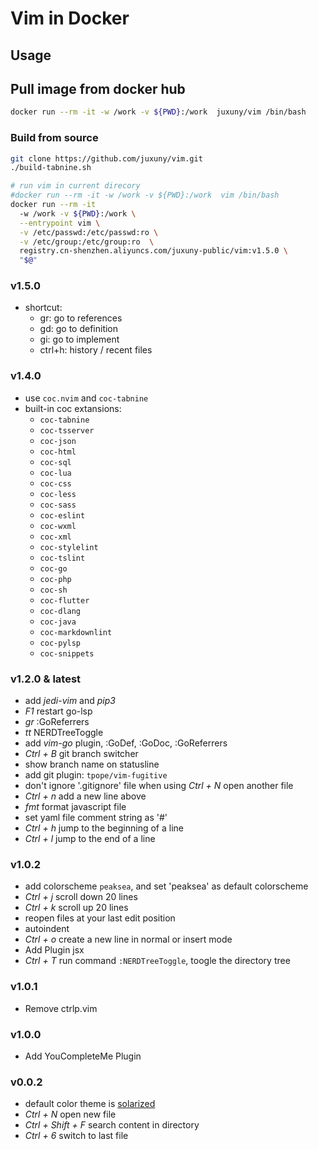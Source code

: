 # Vim in Docker

## Usage

## Pull image from docker hub

```bash
docker run --rm -it -w /work -v ${PWD}:/work  juxuny/vim /bin/bash
```

### Build from source

```bash
git clone https://github.com/juxuny/vim.git
./build-tabnine.sh

# run vim in current direcory
#docker run --rm -it -w /work -v ${PWD}:/work  vim /bin/bash
docker run --rm -it 
  -w /work -v ${PWD}:/work \
  --entrypoint vim \
  -v /etc/passwd:/etc/passwd:ro \
  -v /etc/group:/etc/group:ro  \
  registry.cn-shenzhen.aliyuncs.com/juxuny-public/vim:v1.5.0 \
  "$@"
```

### v1.5.0 

* shortcut: 
  * gr: go to references
  * gd: go to definition
  * gi: go to implement
  * ctrl+h: history / recent files  

### v1.4.0

* use `coc.nvim` and `coc-tabnine`
* built-in coc extansions:
  * `coc-tabnine`
  * `coc-tsserver`
  * `coc-json`
  * `coc-html`
  * `coc-sql`
  * `coc-lua`
  * `coc-css`
  * `coc-less`
  * `coc-sass`
  * `coc-eslint`
  * `coc-wxml`
  * `coc-xml`
  * `coc-stylelint`
  * `coc-tslint`
  * `coc-go`
  * `coc-php`
  * `coc-sh`
  * `coc-flutter`
  * `coc-dlang`
  * `coc-java`
  * `coc-markdownlint`
  * `coc-pylsp`
  * `coc-snippets`

### v1.2.0 & latest

* add *jedi-vim* and *pip3*
* *F1* restart go-lsp
* *gr* :GoReferrers
* *tt* NERDTreeToggle
* add *vim-go* plugin, :GoDef, :GoDoc, :GoReferrers
* *Ctrl + B* git branch switcher
* show branch name on statusline
* add git plugin: `tpope/vim-fugitive`
* don't ignore '.gitignore' file when using *Ctrl + N* open another file
* *Ctrl + n* add a new line above
* *fmt* format javascript file
* set yaml file comment string as '#'
* *Ctrl + h* jump to the beginning of a line
* *Ctrl + l* jump to the end of a line

### v1.0.2

* add colorscheme `peaksea`, and set 'peaksea' as default colorscheme
* *Ctrl + j* scroll down 20 lines
* *Ctrl + k* scroll up 20 lines
* reopen files at your last edit position
* autoindent
* *Ctrl + o* create a new line in normal or insert mode
* Add Plugin jsx
* *Ctrl + T* run command `:NERDTreeToggle`, toogle the directory tree

### v1.0.1

* Remove ctrlp.vim

### v1.0.0

* Add YouCompleteMe Plugin

### v0.0.2

* default color theme is [solarized](https://github.com/altercation/vim-colors-solarized.git)
* *Ctrl + N* open new file
* *Ctrl + Shift + F* search content in directory
* *Ctrl + 6* switch to last file
